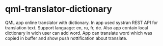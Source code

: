 # qml-translator-dictionary
QML app online translator with dictionary. In app  used systran REST API for translation text. Support language: en, ru, fr, de. Also app contain local dictionary in wich user can add word. App can translate word which was copied in buffer and show push nottification about translate.
